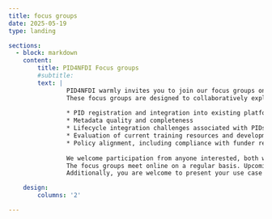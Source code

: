 ```yaml
---
title: focus groups
date: 2025-05-19
type: landing

sections:
  - block: markdown
    content:
        title: PID4NFDI Focus groups
        #subtitle: 
        text: |
				PID4NFDI warmly invites you to join our focus groups on the integration of Persistent Identifiers (PIDs) within Data Management Plans (DMPs) and Electronic Lab Notebooks (ELNs).
				These focus groups are designed to collaboratively explore key topics, including but not limited to:
			
				* PID registration and integration into existing platforms
				* Metadata quality and completeness
				* Lifecycle integration challenges associated with PIDs
				* Evaluation of current training resources and development of new best practice documentation
				* Policy alignment, including compliance with funder requirements
			
				We welcome participation from anyone interested, both within NFDI and beyond. If you regularly work with DMPs and/or ELNs, their integration into technical systems and infrastructures, or issues related to metadata management, your insights will be highly valuable. We encourage participants to come from a variety of backgrounds, perspectives, and levels of expertise, as this diversity is essential for a fruitful discussion.
				The focus groups meet online on a regular basis. Upcoming meetings will be announced via Rocket.Chat (NFDI All-chat) and the [Events] (https://pid.services.base4nfdi.de/events/) section of our website, where you can also find notes from previous meetings.
				Additionally, you are welcome to present your use case related to PID usage within DMPs or ELNs during the meeting. To do so, please contact Antonia at antonia.schrader@os.helmholtz.de in advance to schedule your presentation.

    design:
        columns: '2'

---
```


